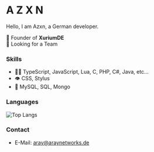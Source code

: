 
# A Z X N

Hello, I am Azxn, a German developer.

🌱 Founder of **XuriumDE**  
👯 Looking for a Team

### Skills
- 👨‍💻 TypeScript, JavaScript, Lua, C, PHP, C#, Java, etc...
- 👁️ CSS, Stylus
- 💽 MySQL, SQL, Mongo

### Languages
![Top Langs](https://github-readme-stats.vercel.app/api/top-langs/?username=azxnexception&layout=compact)


### Contact
- E-Mail: aray@araynetworks.de





